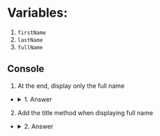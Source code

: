 # Variables:

1. `firstName`
2. `lastName`
3. `fullName`

## Console
1. At the end, display only the full name
*  <details><summary>1. Answer</summary><img src="https://i.imgur.com/oscRiUY.png"></details>
2. Add the title method when displaying full name
* <details><summary>2. Answer</summary><img src="https://i.imgur.com/SaU8MW9.png"></details>

